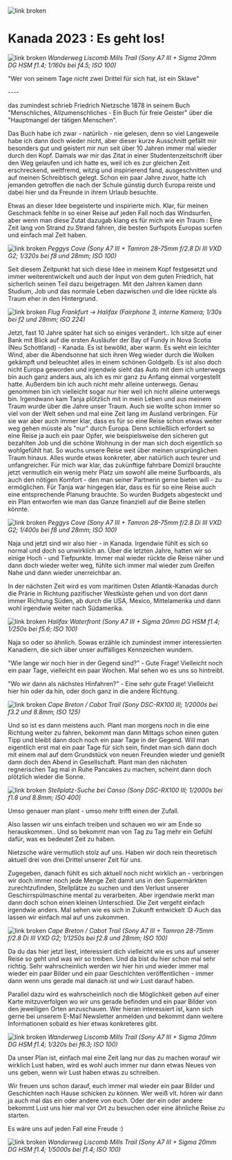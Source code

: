 ![link broken](../../../../../../mediaLibrary/posts/2023/canada-kanada/01_07_getting_started/windsurf-stormy-stories-surf-travel-blog-canada-kanada-01_07_getting_started-WM-35p-DSC01237_stacking.jpg)
# Kanada 2023 : Es geht los!
![link broken](../../../../../../mediaLibrary/posts/2023/canada-kanada/01_07_getting_started/windsurf-stormy-stories-surf-travel-blog-canada-kanada-01_07_getting_started-WM-35p-DSC02091.jpg)
*Wanderweg Liscomb Mills Trail (Sony A7 III + Sigma 20mm DG HSM f1.4; 1/160s bei f4.5; ISO 100)*

"Wer von seinem Tage nicht zwei Drittel für sich hat, ist ein Sklave"

\----

das zumindest schrieb Friedrich Nietzsche 1878 in seinem Buch "Menschliches, Allzumenschliches - Ein Buch für freie Geister" über die "Hauptmangel der tätigen Menschen".

Das Buch habe ich zwar - natürlich - nie gelesen, denn so viel Langeweile habe ich dann doch wieder nicht, aber dieser kurze Ausschnitt gefällt mir besonders gut und geistert mir nun seit über 10 Jahren immer mal wieder durch den Kopf. Damals war mir das Zitat in einer Studentenzeitschrift über den Weg gelaufen und ich hatte es, weil ich es zur gleichen Zeit erschreckend, weltfremd, witzig und inspirierend fand, ausgeschnitten und auf meinen Schreibtisch gelegt. Schon ein paar Jahre zuvor, hatte ich jemanden getroffen die nach der Schule günstig durch Europa reiste und dabei hier und da Freunde in ihrem Urlaub besuchte.

Etwas an dieser Idee begeisterte und inspirierte mich. Klar, für meinen Geschmack fehlte in so einer Reise auf jeden Fall noch das Windsurfen, aber wenn man diese Zutat dazugab klang es für mich wie ein Traum : Eine Zeit lang von Strand zu Strand fahren, die besten Surfspots Europas surfen und einfach mal Zeit haben.

![link broken](../../../../../../mediaLibrary/posts/2023/canada-kanada/01_07_getting_started/windsurf-stormy-stories-surf-travel-blog-canada-kanada-01_07_getting_started-WM-35p-DSC00180.jpg)
*Peggys Cove (Sony A7 III + Tamron 28-75mm f/2.8 Di III VXD G2; 1/320s bei f8 und 28mm; ISO 100)*

Seit diesem Zeitpunkt hat sich diese Idee in meinem Kopf festgesetzt und immer weiterentwickelt und auch der Input von dem guten Friedrich, hat sicherlich seinen Teil dazu beigetragen.
Mit den Jahren kamen dann Studium, Job und das normale Leben dazwischen und die Idee rückte als Traum eher in den Hintergrund.

![link broken](../../../../../../mediaLibrary/posts/2023/canada-kanada/01_07_getting_started/windsurf-stormy-stories-surf-travel-blog-canada-kanada-01_07_getting_started-WM-35p-IMG_20230527_150622.jpg)
*Flug Frankfurt -> Halifax (Fairphone 3, interne Kamera; 1/30s bei f2 und 28mm; ISO 224)*


Jetzt, fast 10 Jahre später hat sich so einiges verändert..
Ich sitze auf einer Bank mit Blick auf die ersten Ausläufer der Bay of Fundy in Nova Scotia (Neu Schottland) - Kanada. Es ist bewölkt, aber warm. Es weht ein leichter Wind, aber die Abendsonne hat sich ihren Weg wieder durch die Wolken gekämpft und beleuchtet alles in einem schönen Goldgelb. Es ist also doch nicht Europa geworden und irgendwie sieht das Auto mit dem ich unterwegs bin auch ganz anders aus, als ich es mir ganz zu Anfang einmal vorgestellt hatte. Außerdem bin ich auch nicht mehr alleine unterwegs. Genau genommen bin ich vielleicht sogar nur hier weil ich nicht alleine unterwegs bin. Irgendwann kam Tanja plötzlich mit in mein Leben und aus meinem Traum wurde über die Jahre unser Traum. Auch sie wollte schon immer so viel von der Welt sehen und mal eine Zeit lang im Ausland verbringen. Für sie war aber auch immer klar, dass es für so eine Reise schon etwas weiter weg gehen müsste als "nur" durch Europa. Denn schließlich erfordert so eine Reise ja auch ein paar Opfer, wie beispielsweise den sicheren gut bezahlten Job und die schöne Wohnung in der man sich doch eigentlich so wohlgefühlt hat. So wuchs unsere Reise weit über meinen ursprünglichen Traum hinaus. Alles wurde etwas konkreter, aber natürlich auch teurer und unfangreicher. Für mich war klar, das zukünftige fahrbare Domizil brauchte jetzt vermutlich ein wenig mehr Platz um sowohl alle meine Surfboards, als auch den nötigen Komfort - den man seiner Partnerin gerne bieten will - zu ermöglichen. Für Tanja war hingegen klar, dass es für so eine Reise auch eine entsprechende Planung brauchte. So wurden Budgets abgesteckt und ein Plan entworfen wie man das Ganze finanziell auf die Beine stellen könnte.

![link broken](../../../../../../mediaLibrary/posts/2023/canada-kanada/01_07_getting_started/windsurf-stormy-stories-surf-travel-blog-canada-kanada-01_07_getting_started-WM-35p-DSC00191.jpg)
*Peggys Cove (Sony A7 III + Tamron 28-75mm f/2.8 Di III VXD G2; 1/400s bei f8 und 28mm; ISO 100)*


Naja und jetzt sind wir also hier - in Kanada. Irgendwie fühlt es sich so normal und doch so unwirklich an. Über die letzten Jahre, hatten wir so einige Hoch - und Tiefpunkte. Immer mal wieder rückte die Reise näher und dann doch wieder weiter weg, fühlte sich immer mal wieder zum Greifen Nahe und dann wieder unerreichbar an.

In der nächsten Zeit wird es vom maritimen Osten Atlantik-Kanadas durch die Prärie in Richtung pazifischer Westküste gehen und von dort dann immer Richtung Süden, ab durch die USA, Mexico, Mittelamerika und dann wohl irgendwie weiter nach Südamerika.

![link broken](../../../../../../mediaLibrary/posts/2023/canada-kanada/01_07_getting_started/windsurf-stormy-stories-surf-travel-blog-canada-kanada-01_07_getting_started-WM-35p-DSC00270.jpg)
*Halifax Waterfront (Sony A7 III + Sigma 20mm DG HSM f1.4; 1/250s bei f5.6; ISO 100)*

Naja so oder so ähnlich. Sowas erzähle ich zumindest immer interessierten Kanadiern, die sich über unser auffälliges Kennzeichen wundern.

"Wie lange wir noch hier in der Gegend sind?" - Gute Frage! Vielleicht noch ein paar Tage, vielleicht ein paar Wochen. Mal sehen wo es uns so hintreibt.

"Wo wir dann als nächstes Hinfahren?" - Eine sehr gute Frage! Vielleicht hier hin oder da hin, oder doch ganz in die andere Richtung.

![link broken](../../../../../../mediaLibrary/posts/2023/canada-kanada/01_07_getting_started/windsurf-stormy-stories-surf-travel-blog-canada-kanada-01_07_getting_started-WM-35p-DSC00805.jpg)
*Cape Breton / Cabot Trail (Sony DSC-RX100 III; 1/2000s bei f3.2 und 8.8mm; ISO 125)*

Und so ist es dann meistens auch. Plant man morgens noch in die eine Richtung weiter zu fahren, bekommt man dann Mittags schon einen guten Tipp und bleibt dann doch noch ein paar Tage in der Gegend. Will man eigentlich erst mal ein paar Tage für sich sein, findet man sich dann doch mit einem mal auf dem Grundstück von neuen Freunden wieder und genießt dann doch den Abend in Gesellschaft. Plant man den nächsten regnerischen Tag mal in Ruhe Pancakes zu machen, scheint dann doch plötzlich wieder die Sonne.

![link broken](../../../../../../mediaLibrary/posts/2023/canada-kanada/01_07_getting_started/windsurf-stormy-stories-surf-travel-blog-canada-kanada-01_07_getting_started-WM-35p-DSC00884.jpg)
*Stellplatz-Suche bei Canso (Sony DSC-RX100 III; 1/2000s bei f1.8 und 8.8mm; ISO 400)*

Umso genauer man plant - umso mehr trifft einen der Zufall.

Also lassen wir uns einfach treiben und schauen wo wir am Ende so herauskommen..
Und so bekommt man von Tag zu Tag mehr ein Gefühl dafür, was es bedeutet Zeit zu haben.

Nietzsche wäre vermutlich stolz auf uns. Haben wir doch rein theoretisch aktuell drei von drei Drittel unserer Zeit für uns.

Zugegeben, danach fühlt es sich aktuell noch nicht wirklich an - verbringen wir doch immer noch jede Menge Zeit damit uns in den Supermärkten zurechtzufinden, Stellplätze zu suchen und den Verlust unserer Geschirrspülmaschine mental zu verarbeiten. Aber irgendwie merkt man dann doch schon einen kleinen Unterschied. Die Zeit vergeht einfach irgendwie anders. Mal sehen wie es sich in Zukunft entwickelt :D Auch das lassen wir einfach mal auf uns zukommen.

![link broken](../../../../../../mediaLibrary/posts/2023/canada-kanada/01_07_getting_started/windsurf-stormy-stories-surf-travel-blog-canada-kanada-01_07_getting_started-WM-35p-DSC01216.jpg)
*Cape Breton / Cabot Trail (Sony A7 III + Tamron 28-75mm f/2.8 Di III VXD G2; 1/1250s bei f2.8 und 28mm; ISO 100)*

Da du das hier jetzt liest, interessiert dich vielleicht wie es uns auf unserer Reise so geht und was wir so treiben. Und da bist du hier schon mal sehr richtig. Sehr wahrscheinlich werden wir hier hin und wieder immer mal wieder ein paar Bilder und ein paar Geschichten veröffentlichen - immer dann wenn uns gerade mal danach ist und wir Lust darauf haben.

Parallel dazu wird es wahrscheinlich noch die Möglichkeit geben auf einer Karte mitzuverfolgen wo wir uns gerade befinden und ein paar Bilder von den jeweiligen Orten anzuschauen.
Wer hieran interessiert ist, kann sich gerne bei unserem E-Mail Newsletter anmelden und bekommt dann weitere Informationen sobald es hier etwas konkreteres gibt.

![link broken](../../../../../../mediaLibrary/posts/2023/canada-kanada/01_07_getting_started/windsurf-stormy-stories-surf-travel-blog-canada-kanada-01_07_getting_started-WM-35p-DSC02058.jpg)
*Wanderweg Liscomb Mills Trail (Sony A7 III + Sigma 20mm DG HSM f1.4; 1/320s bei f6.3; ISO 100)*

Da unser Plan ist, einfach mal eine Zeit lang nur das zu machen worauf wir wirklich Lust haben, wird es wohl auch immer nur dann etwas Neues von uns geben, wenn wir Lust haben etwas zu schreiben.

Wir freuen uns schon darauf, euch immer mal wieder ein paar Bilder und Geschichten nach Hause schicken zu können. Wer weiß vlt. hören wir dann ja auch mal das ein oder andere von euch. Oder der ein oder andere bekommt Lust uns hier mal vor Ort zu besuchen oder eine ähnliche Reise zu starten.

Es wäre uns auf jeden Fall eine Freude :)

![link broken](../../../../../../mediaLibrary/posts/2023/canada-kanada/01_07_getting_started/windsurf-stormy-stories-surf-travel-blog-canada-kanada-01_07_getting_started-WM-35p-DSC02378.jpg)
*Wanderweg Liscomb Mills Trail (Sony A7 III + Sigma 20mm DG HSM f1.4; 1/5000s bei f1.4; ISO 100)*
